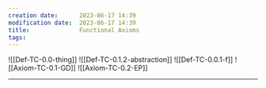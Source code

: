 ```yaml
---
creation date:		2023-06-17 14:39
modification date:	2023-06-17 14:39
title: 				Functional Axioms
tags:
---
```


![[Def-TC-0.0-thing]]
![[Def-TC-0.1.2-abstraction]]
![[Def-TC-0.0.1-f]]
![[Axiom-TC-0.1-GD]]
![[Axiom-TC-0.2-EP]]

---
[^1]: [[Notes Related to Functional Axioms]]
[^2]: [[Derivation of Observer Paradox]]
[^3]: [[Tasks related to functional axioms]]

